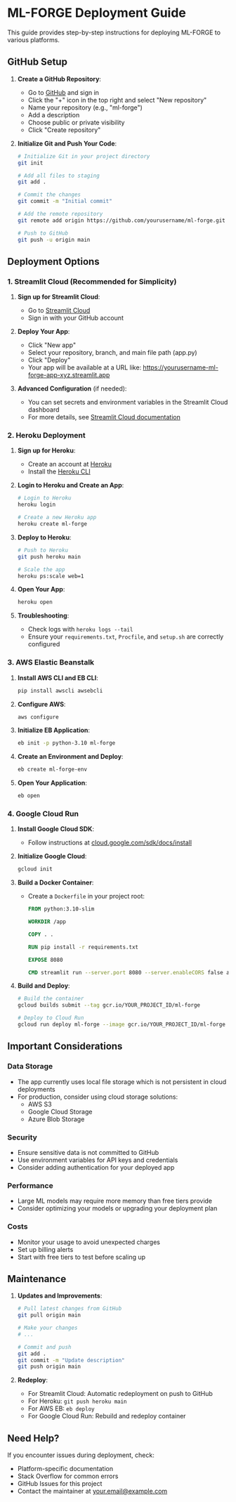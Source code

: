 # ML-FORGE Deployment Guide

This guide provides step-by-step instructions for deploying ML-FORGE to various platforms.

## GitHub Setup

1. **Create a GitHub Repository**:
   - Go to [GitHub](https://github.com) and sign in
   - Click the "+" icon in the top right and select "New repository"
   - Name your repository (e.g., "ml-forge")
   - Add a description
   - Choose public or private visibility
   - Click "Create repository"

2. **Initialize Git and Push Your Code**:
   ```bash
   # Initialize Git in your project directory
   git init
   
   # Add all files to staging
   git add .
   
   # Commit the changes
   git commit -m "Initial commit"
   
   # Add the remote repository
   git remote add origin https://github.com/yourusername/ml-forge.git
   
   # Push to GitHub
   git push -u origin main
   ```

## Deployment Options

### 1. Streamlit Cloud (Recommended for Simplicity)

1. **Sign up for Streamlit Cloud**:
   - Go to [Streamlit Cloud](https://streamlit.io/cloud)
   - Sign in with your GitHub account

2. **Deploy Your App**:
   - Click "New app"
   - Select your repository, branch, and main file path (app.py)
   - Click "Deploy"
   - Your app will be available at a URL like: https://yourusername-ml-forge-app-xyz.streamlit.app

3. **Advanced Configuration** (if needed):
   - You can set secrets and environment variables in the Streamlit Cloud dashboard
   - For more details, see [Streamlit Cloud documentation](https://docs.streamlit.io/streamlit-cloud)

### 2. Heroku Deployment

1. **Sign up for Heroku**:
   - Create an account at [Heroku](https://signup.heroku.com/)
   - Install the [Heroku CLI](https://devcenter.heroku.com/articles/heroku-cli)

2. **Login to Heroku and Create an App**:
   ```bash
   # Login to Heroku
   heroku login
   
   # Create a new Heroku app
   heroku create ml-forge
   ```

3. **Deploy to Heroku**:
   ```bash
   # Push to Heroku
   git push heroku main
   
   # Scale the app
   heroku ps:scale web=1
   ```

4. **Open Your App**:
   ```bash
   heroku open
   ```

5. **Troubleshooting**:
   - Check logs with `heroku logs --tail`
   - Ensure your `requirements.txt`, `Procfile`, and `setup.sh` are correctly configured

### 3. AWS Elastic Beanstalk

1. **Install AWS CLI and EB CLI**:
   ```bash
   pip install awscli awsebcli
   ```

2. **Configure AWS**:
   ```bash
   aws configure
   ```

3. **Initialize EB Application**:
   ```bash
   eb init -p python-3.10 ml-forge
   ```

4. **Create an Environment and Deploy**:
   ```bash
   eb create ml-forge-env
   ```

5. **Open Your Application**:
   ```bash
   eb open
   ```

### 4. Google Cloud Run

1. **Install Google Cloud SDK**:
   - Follow instructions at [cloud.google.com/sdk/docs/install](https://cloud.google.com/sdk/docs/install)

2. **Initialize Google Cloud**:
   ```bash
   gcloud init
   ```

3. **Build a Docker Container**:
   - Create a `Dockerfile` in your project root:
     ```Dockerfile
     FROM python:3.10-slim
     
     WORKDIR /app
     
     COPY . .
     
     RUN pip install -r requirements.txt
     
     EXPOSE 8080
     
     CMD streamlit run --server.port 8080 --server.enableCORS false app.py
     ```

4. **Build and Deploy**:
   ```bash
   # Build the container
   gcloud builds submit --tag gcr.io/YOUR_PROJECT_ID/ml-forge
   
   # Deploy to Cloud Run
   gcloud run deploy ml-forge --image gcr.io/YOUR_PROJECT_ID/ml-forge --platform managed
   ```

## Important Considerations

### Data Storage
- The app currently uses local file storage which is not persistent in cloud deployments
- For production, consider using cloud storage solutions:
  - AWS S3
  - Google Cloud Storage
  - Azure Blob Storage

### Security
- Ensure sensitive data is not committed to GitHub
- Use environment variables for API keys and credentials
- Consider adding authentication for your deployed app

### Performance
- Large ML models may require more memory than free tiers provide
- Consider optimizing your models or upgrading your deployment plan

### Costs
- Monitor your usage to avoid unexpected charges
- Set up billing alerts
- Start with free tiers to test before scaling up

## Maintenance

1. **Updates and Improvements**:
   ```bash
   # Pull latest changes from GitHub
   git pull origin main
   
   # Make your changes
   # ...
   
   # Commit and push
   git add .
   git commit -m "Update description"
   git push origin main
   ```

2. **Redeploy**:
   - For Streamlit Cloud: Automatic redeployment on push to GitHub
   - For Heroku: `git push heroku main`
   - For AWS EB: `eb deploy`
   - For Google Cloud Run: Rebuild and redeploy container

## Need Help?

If you encounter issues during deployment, check:
- Platform-specific documentation
- Stack Overflow for common errors
- GitHub Issues for this project
- Contact the maintainer at your.email@example.com 

